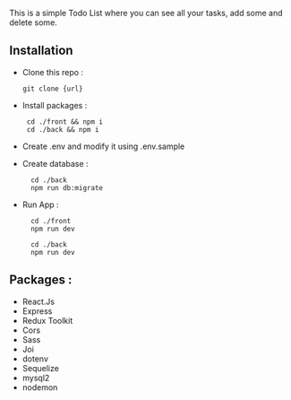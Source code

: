 This is a simple Todo List where you can see all your tasks, add some and delete some.

## Installation

- Clone this repo :
  
      git clone {url}

- Install packages :

       cd ./front && npm i  
       cd ./back && npm i  

- Create .env and modify it using .env.sample

- Create database : 

        cd ./back
        npm run db:migrate

- Run App :

        cd ./front
        npm run dev
      
        cd ./back
        npm run dev  

## Packages : 

- React.Js
- Express
- Redux Toolkit
- Cors
- Sass
- Joi
- dotenv
- Sequelize
- mysql2
- nodemon
